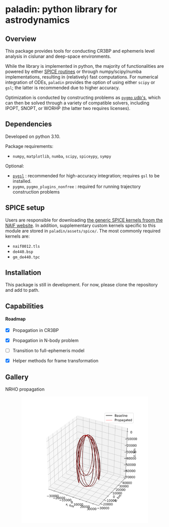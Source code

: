 # paladin: python library for astrodynamics

## Overview

This package provides tools for conducting CR3BP and ephemeris level analysis in cislunar and deep-space environments. 

While the library is implemented in python, the majority of functionalities are powered by either [SPICE routines](https://naif.jpl.nasa.gov/pub/naif/toolkit_docs/FORTRAN/spicelib/index.html) or through numpy/scipy/numba implementations, resulting in (relatively) fast computations. 
For numerical integration of ODEs, `paladin` provides the option of using either `scipy` or `gsl`; the latter is recommended due to higher accuracy. 

Optimization is conducted by constructing problems as [`pygmo` udp's](https://esa.github.io/pygmo2/index.html), which can then be solved through a variety of compatible solvers, including IPOPT, SNOPT, or WORHP (the latter two requires licenses). 


## Dependencies

Developed on python 3.10.

Package requirements: 
- `numpy`, `matplotlib`, `numba`, `scipy`, `spiceypy`, `sympy`

Optional:
- [`pygsl`](https://github.com/pygsl/pygsl/tree/main) : recommended for high-accuracy integration; requires `gsl` to be installed.
- `pygmo`, `pygmo_plugins_nonfree` : required for running trajectory construction problems


## SPICE setup

Users are responsible for downloading [the generic SPICE kernels froom the NAIF website](https://naif.jpl.nasa.gov/pub/naif/generic_kernels/). In addition, supplementary custom kernels specific to this module are stored in `paladin/assets/spice/`. The most commonly required kernels are:

- `naif0012.tls`
- `de440.bsp`
- `gm_de440.tpc` 


## Installation

This package is still in development. For now, please clone the repository and add to path.


## Capabilities

#### Roadmap

- [x] Propagation in CR3BP
- [x] Propagation in N-body problem
- [ ] Transition to full-ephemeris model
- [x] Helper methods for frame transformation


## Gallery

NRHO propagation

<p align="center">
  <img src="./plots/propagation_example_nrho.png" width="400" title="Propagation example">
</p>


